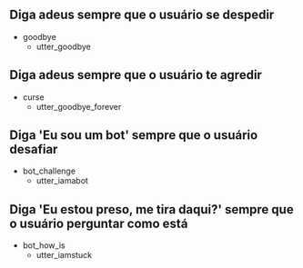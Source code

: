 ## Diga adeus sempre que o usuário se despedir
* goodbye
  - utter_goodbye

## Diga adeus sempre que o usuário te agredir
* curse
  - utter_goodbye_forever
  
## Diga 'Eu sou um bot' sempre que o usuário desafiar
* bot_challenge
  - utter_iamabot

## Diga 'Eu estou preso, me tira daqui?' sempre que o usuário perguntar como está
* bot_how_is
  - utter_iamstuck

